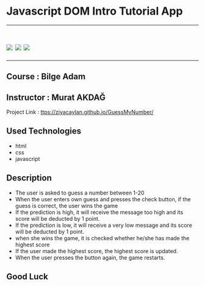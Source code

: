 # Javascript DOM Intro Tutorial App

---

# <img src="https://img.shields.io/badge/HTML5-E34F26?style=for-the-badge&logo=html5&logoColor=white"/> <img src="https://img.shields.io/badge/CSS3-1572B6?style=for-the-badge&logo=css3&logoColor=white"/> <img src="https://img.shields.io/badge/JavaScript-323330?style=for-the-badge&logo=javascript&logoColor=F7DF1E"/>

---

## Course : Bilge Adam

## Instructor : Murat AKDAĞ

Project Link : [ttps://ziyacaylan.github.io/GuessMyNumber/](ttps://ziyacaylan.github.io/GuessMyNumber/)

## Used Technologies

- html
- css
- javascript

## Description

- The user is asked to guess a number between 1-20
- When the user enters own guess and presses the check button, if the guess is correct, the user wins the game
- If the prediction is high, it will receive the message too high and its score will be deducted by 1 point.
- If the prediction is low, it will receive a very low message and its score will be deducted by 1 point.
- when she wins the game, it is checked whether he/she has made the highest score
- If the user made the highest score, the highest score is updated.
- When the user presses the button again, the game restarts.

## Good Luck
